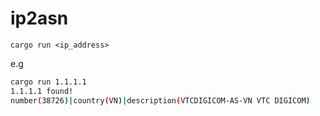 # ip2asn

`cargo run <ip_address>`

e.g

```bash
cargo run 1.1.1.1
1.1.1.1 found!
number(38726)|country(VN)|description(VTCDIGICOM-AS-VN VTC DIGICOM)
```
